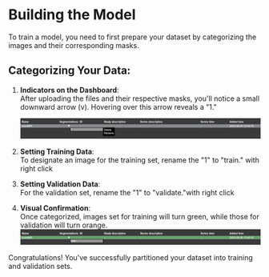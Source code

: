 # Building the Model

To train a model, you need to first prepare your dataset by categorizing the images and their corresponding masks.

## Categorizing Your Data:

1. **Indicators on the Dashboard**:  
   After uploading the files and their respective masks, you'll notice a small downward arrow (v). Hovering over this arrow reveals a "1."

    ![Set as Training Data](./pictures/rename_1_train.png)

3. **Setting Training Data**:  
   To designate an image for the training set, rename the "1" to "train."  with right click
  

4. **Setting Validation Data**:  
   For the validation set, rename the "1" to "validate."with right click

5. **Visual Confirmation**:  
   Once categorized, images set for training will turn green, while those for validation will turn orange.  
   ![Training Data in Green](./pictures/rename_1_train2.png)

Congratulations! You've successfully partitioned your dataset into training and validation sets.
